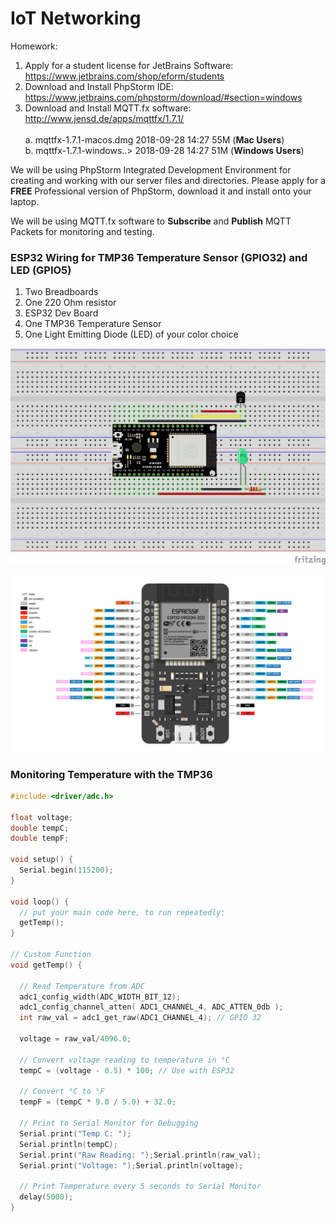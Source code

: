 # IoT Networking

Homework:
1. Apply for a student license for JetBrains Software: https://www.jetbrains.com/shop/eform/students
2. Download and Install PhpStorm IDE: https://www.jetbrains.com/phpstorm/download/#section=windows
3. Download and Install MQTT.fx software: http://www.jensd.de/apps/mqttfx/1.7.1/</br></br>
   a. mqttfx-1.7.1-macos.dmg  2018-09-28 14:27   55M  (**Mac Users**)</br>
   b. mqttfx-1.7.1-windows..> 2018-09-28 14:27   51M  (**Windows Users**)</br>

We will be using PhpStorm Integrated Development Environment for creating and working with our server files and directories. Please apply for a **FREE** Professional version of PhpStorm, download it and install onto your laptop.

We will be using MQTT.fx software to **Subscribe** and **Publish** MQTT Packets for monitoring and testing.

### ESP32 Wiring for TMP36 Temperature Sensor (GPIO32) and LED (GPIO5)

1. Two Breadboards
2. One 220 Ohm resistor
3. ESP32 Dev Board
4. One TMP36 Temperature Sensor
5. One Light Emitting Diode (LED) of your color choice

![Wiring](images/IotNetworkingWiring_GPIO36_for_TMP.png)

<img src="images/ESP32_WROOM_32D_Pinouts.svg"/>

### Monitoring Temperature with the TMP36
```c
#include <driver/adc.h>

float voltage;
double tempC;
double tempF;

void setup() {
  Serial.begin(115200);
}

void loop() {
  // put your main code here, to run repeatedly:
  getTemp();
}

// Custom Function
void getTemp() {

  // Read Temperature from ADC
  adc1_config_width(ADC_WIDTH_BIT_12);
  adc1_config_channel_atten( ADC1_CHANNEL_4, ADC_ATTEN_0db );
  int raw_val = adc1_get_raw(ADC1_CHANNEL_4); // GPIO 32
  
  voltage = raw_val/4096.0;

  // Convert voltage reading to temperature in °C
  tempC = (voltage - 0.5) * 100; // Use with ESP32
  
  // Convert °C to °F
  tempF = (tempC * 9.0 / 5.0) + 32.0;

  // Print to Serial Monitor for Debugging
  Serial.print("Temp C: ");
  Serial.println(tempC);
  Serial.print("Raw Reading: ");Serial.println(raw_val);
  Serial.print("Voltage: ");Serial.println(voltage);

  // Print Temperature every 5 seconds to Serial Monitor
  delay(5000);
}
```


